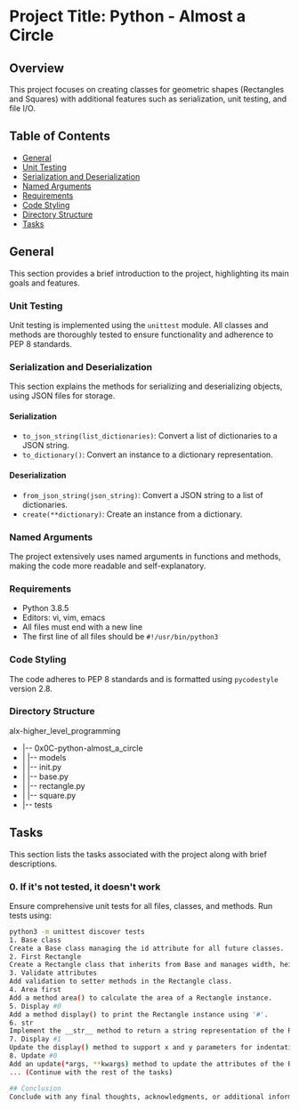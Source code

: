 # Project Title: Python - Almost a Circle

## Overview
This project focuses on creating classes for geometric shapes (Rectangles and Squares) with additional features such as serialization, unit testing, and file I/O.

## Table of Contents
- [General](#general)
- [Unit Testing](#unit-testing)
- [Serialization and Deserialization](#serialization-and-deserialization)
- [Named Arguments](#named-arguments)
- [Requirements](#requirements)
- [Code Styling](#code-styling)
- [Directory Structure](#directory-structure)
- [Tasks](#tasks)

## General
This section provides a brief introduction to the project, highlighting its main goals and features.

### Unit Testing
Unit testing is implemented using the `unittest` module. All classes and methods are thoroughly tested to ensure functionality and adherence to PEP 8 standards.

### Serialization and Deserialization
This section explains the methods for serializing and deserializing objects, using JSON files for storage.

#### Serialization
- `to_json_string(list_dictionaries)`: Convert a list of dictionaries to a JSON string.
- `to_dictionary()`: Convert an instance to a dictionary representation.

#### Deserialization
- `from_json_string(json_string)`: Convert a JSON string to a list of dictionaries.
- `create(**dictionary)`: Create an instance from a dictionary.

### Named Arguments
The project extensively uses named arguments in functions and methods, making the code more readable and self-explanatory.

### Requirements
- Python 3.8.5
- Editors: vi, vim, emacs
- All files must end with a new line
- The first line of all files should be `#!/usr/bin/python3`

### Code Styling
The code adheres to PEP 8 standards and is formatted using `pycodestyle` version 2.8.

### Directory Structure
alx-higher_level_programming
- |-- 0x0C-python-almost_a_circle
- | |-- models
- | |-- init.py
- | |-- base.py
- | |-- rectangle.py
- | |-- square.py
- |-- tests


## Tasks
This section lists the tasks associated with the project along with brief descriptions.

### 0. If it's not tested, it doesn't work
Ensure comprehensive unit tests for all files, classes, and methods. Run tests using:
```bash
python3 -m unittest discover tests
1. Base class
Create a Base class managing the id attribute for all future classes.
2. First Rectangle
Create a Rectangle class that inherits from Base and manages width, height, x, y.
3. Validate attributes
Add validation to setter methods in the Rectangle class.
4. Area first
Add a method area() to calculate the area of a Rectangle instance.
5. Display #0
Add a method display() to print the Rectangle instance using '#'.
6. str
Implement the __str__ method to return a string representation of the Rectangle instance.
7. Display #1
Update the display() method to support x and y parameters for indentation.
8. Update #0
Add an update(*args, **kwargs) method to update the attributes of the Rectangle instance.
... (Continue with the rest of the tasks)

## Conclusion
Conclude with any final thoughts, acknowledgments, or additional information.
